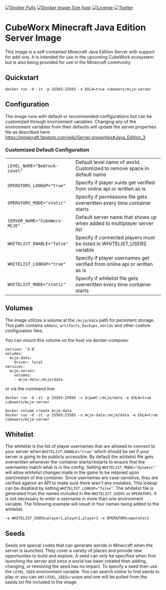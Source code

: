 [![Docker Pulls](https://img.shields.io/docker/pulls/cubeworx/mcje-server.svg)](https://hub.docker.com/r/cubeworx/mcje-server)
[![Docker Image Size (tag)](https://img.shields.io/docker/image-size/cubeworx/mcje-server/latest)](https://hub.docker.com/r/cubeworx/mcje-server)
[![License](https://img.shields.io/badge/license-MIT-blue.svg)](https://github.com/cubeworx/mcje-server/blob/master/LICENSE)
[![Twitter](https://img.shields.io/twitter/follow/cubeworx?label=Follow&style=social)](https://twitter.com/intent/follow?screen_name=cubeworx)

CubeWorx Minecraft Java Edition Server Image
==============

This image is a self-contained Minecraft Java Edition Server with support for add-ons. It is intended for use in the upcoming CubeWork ecosystem but is also being provided for use in the Minecraft community.

## Quickstart

```
docker run -d -it -p 25565:25565 -e EULA=true cubeworx/mcje-server
```

## Configuration

The image runs with default or recommended configurations but can be customized through environment variables. Changing any of the environment variables from their defaults will update the server.properties file as described here: https://minecraft.fandom.com/wiki/Server.properties#Java_Edition_3


### Customized Default Configuration

|                               |                                                                           |
|-------------------------------|---------------------------------------------------------------------------|
| `LEVEL_NAME="Bedrock-Level"`  | Default level name of world. Customized to remove space in default name   |
| `OPERATORS_LOOKUP="true"`     | Specify if player xuids get verified from online api or written as is     |
| `OPERATORS_MODE="static"`     | Specify if permissions file gets overwritten every time container starts  |
| `SERVER_NAME="CubeWorx-MCJE"` | Default server name that shows up when added to multiplayer server list   |
| `WHITELIST_ENABLE="false"`    | Specify if connected players must be listed in WHITELIST_USERS variable   |
| `WHITELIST_LOOKUP="true"`     | Specify if player usernames get verified from online api or written as is |
| `WHITELIST_MODE="static"`     | Specify if whitelist file gets overwritten every time container starts    |

## Volumes

The image utilizes a volume at the `/mcje/data` path for persistent storage. This path contains `addons`, `artifacts`, `backups`, `worlds` and other custom configuration files.

You can mount this volume on the host via docker-compose:
```
version: '3.8'
volumes:
  mcje-data:
    driver: local
services:
  mcje-server:
    volumes:
    - mcje-data:/mcje/data
```
or via the command line:

```
docker run -d -it -p 25565:25565 -v $(pwd):/mcje/data -e EULA=true cubeworx/mcje-server
```
```
docker volume create mcje-data
docker run -d -it -p 25565:25565 -v mcje-data:/mcje/data -e EULA=true cubeworx/mcje-server
```
## Whitelist

The whitelist is the list of player usernames that are allowed to connect to your server when `WHITELIST_ENABLE="true"` which should be set if your server is going to be publicly accessible. By default the whitelist file gets overwritten whenever the container starts/restarts to ensure that the usernames match what is in the config.
Setting `WHITELIST_MODE="dynamic"` will allow whitelist changes made in the game to be retained upon start/restart of the container. Since usernames are case-sensitive, they are verified against an API to make sure there aren't any mistakes. This lookup can be disabled by setting `WHITELIST_LOOKUP="false"`.
The whitelist file is generated from the names included in the `WHITELIST_USERS` or `OPERATORS`. It is not necessary to enter a username in more than one environment variable. The following example will result in four names being added to the whitelist.

```
-e WHITELIST_USERS=player1,player2,player3 -e OPERATORS=operator1
```

## Seeds
Seeds are special codes that can generate worlds in Minecraft when the server is launched. They cover a variety of places and provide new opportunites to build and explore. A seed can only be specified when first launching the server and once a world has been created then adding, changing, or removing the seed has no impact.
To specify a seed then use the `LEVEL_SEED` environment variable. You can search online to find seeds to play or you can set `LEVEL_SEED=random` and one will be pulled from the seeds.txt file included in the image.
